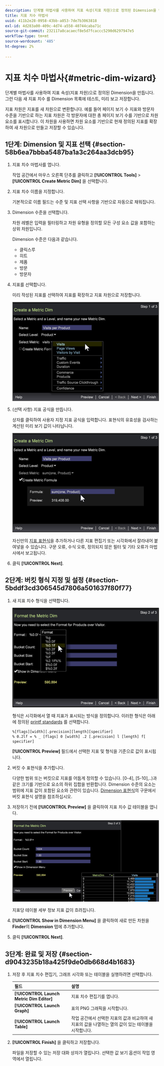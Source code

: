 ```yaml
---
description: 단계별 마법사를 사용하여 지표 속성(지표 차원)으로 정의된 Dimension을 만듭니다. 그런 다음 새 지표 치수 를 Dimension 목록에 테스트, 미리 보고 저장합니다.
title: 지표 치수 마법사
uuid: 411b2e28-0958-43bb-a853-7de7b3063818
exl-id: 4d283a00-409c-4d74-a558-40744caba71c
source-git-commit: 232117a8cacaecf8e5d7fcaccc5290d6297947e5
workflow-type: tm+mt
source-wordcount: '485'
ht-degree: 2%

---
```


# 지표 치수 마법사{#metric-dim-wizard}

단계별 마법사를 사용하여 지표 속성(지표 차원)으로 정의된 Dimension을 만듭니다. 그런 다음 새 지표 치수 를 Dimension 목록에 테스트, 미리 보고 저장합니다.

지표 차원은 지표를 새 차원으로 변환합니다. 예를 들어 페이지 보기 수 지표와 방문자 수준을 기반으로 하는 지표 차원은 각 방문자에 대한 총 페이지 보기 수를 기반으로 차원 요소를 표시합니다. 이 차원을 사용하면 차원 요소를 기반으로 현재 정의된 지표를 확장하여 새 차원으로 만들고 저장할 수 있습니다.

## 1단계: Dimension 및 지표 선택 {#section-58b6ea7bbba5487ba1a3c264aa3dcb95}

1. 지표 치수 마법사를 엽니다.

   작업 공간에서 마우스 오른쪽 단추를 클릭하고 **[!UICONTROL Tools]** > **[!UICONTROL Create Metric Dim]** 을 선택합니다.

1. 지표 치수 이름을 지정합니다.

   기본적으로 이름 필드는 수준 및 지표 선택 사항을 기반으로 자동으로 채워집니다.

1. Dimension 수준을 선택합니다.

   차원 레벨은 입력을 필터링하고 차원 유형을 정의할 모든 구성 요소 값을 포함하는 상위 차원입니다.

   Dimension 수준은 다음과 같습니다.

   * 클릭스루
   * 히트
   * 제품
   * 방문
   * 방문자

1. 지표를 선택합니다.

   미리 작성된 지표를 선택하여 지표를 확장하고 지표 차원으로 저장합니다.

   ![](assets/6_4_workstation_metricdim_metric.png)

1. (선택 사항) 지표 공식을 만듭니다.

   상자를 클릭하여 사용자 지정 지표 공식을 입력합니다. 표현식의 유효성을 검사하는 계산된 미리 보기 값이 나타납니다.

   ![](assets/6_4_workstation_metricdim_create_metric.png)

   자신만의 [지표 표현식](https://experienceleague.adobe.com/docs/data-workbench/using/client/qry-lang-syntx/c-syntx-mtrc-exp.html)을 추가하거나 다른 지표 편집기 또는 시각화에서 잘라내어 붙여넣을 수 있습니다. 구문 오류, 수식 오류, 정의되지 않은 필터 및 기타 오류가 마법사에서 보고됩니다.

1. 클릭 **[!UICONTROL Next]**.

## 2단계: 버킷 형식 지정 및 설정 {#section-5bddf3cd306545d7806a501637f80f77}

1. 새 지표 치수 형식을 선택합니다.

   ![](assets/6_4_workstation_metricdim_format_metric.png)

   형식은 시각화에서 열 때 지표가 표시되는 방식을 정의합니다. 이러한 형식은 아래에 정의된 [printf standards](http://www.cplusplus.com/reference/cstdio/printf/) 를 선택합니다.

   ```
   %[flags][width][.precision][length][specifier]
   % 0.2lf = % _ [flags] 0 [width] .2 [.precision] l [length] f[ specifier]
   ```

   **[!UICONTROL Preview]** 필드에서 선택한 지표 및 형식을 기준으로 값이 표시됩니다.

1. 버킷 수 표현식을 추가합니다.

   다양한 범위 또는 버킷으로 지표를 어둡게 정의할 수 있습니다. [0-4], [5-10],..)과 같은 크기를 기반으로 요소의 하위 집합을 반환합니다. Dimension 수준의 요소는 범위에 지표 값이 포함된 요소와 관련이 있습니다. [Dimension 표현식](https://experienceleague.adobe.com/docs/data-workbench/using/client/qry-lang-syntx/c-syntx-dim-exp.html)의 구문에서 버킷 표현식 설명을 참조하십시오.

1. 저장하기 전에 **[!UICONTROL Preview]** 을 클릭하여 지표 치수 값 테이블을 엽니다.

   ![](assets/6_4_workstation_metricdim_preview.png)

   지표당 테이블 세부 정보 지표 값이 흐려집니다.

1. **[!UICONTROL Show in Dimension Menu]** 을 클릭하여 새로 만든 차원을 **Finder**&#x200B;의 **Dimension** 탭에 추가합니다.

1. 클릭 **[!UICONTROL Next]**.

## 3단계: 완료 및 저장 {#section-d9043235b18a425f9de0db668d4b1683}

1. 저장 후 지표 치수 편집기, 그래프 시각화 또는 테이블을 실행하려면 선택합니다.

   | 필드 | 설명 |
   |---|---|
   | **[!UICONTROL Launch Metric Dim Editor]** | 지표 치수 편집기를 엽니다. |
   | **[!UICONTROL Launch Graph]** | 표의 PNG 그래픽을 시작합니다. |
   | **[!UICONTROL Launch Table]** | 작업 공간에서 선택한 지표의 값과 비교하여 새 지표의 값을 나열하는 열의 값이 있는 테이블을 시작합니다. |

1. **[!UICONTROL Finish]** 을 클릭하고 저장합니다.

   파일을 저장할 수 있는 저장 대화 상자가 열립니다. 선택한 값 보기 옵션이 작업 영역에서 열립니다.
